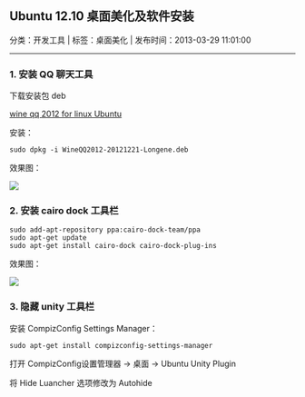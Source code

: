 ## Ubuntu 12.10 桌面美化及软件安装

分类：开发工具 | 标签：桌面美化 | 发布时间：2013-03-29 11:01:00

___

### 1. 安装 QQ 聊天工具

下载安装包 deb

[wine qq 2012 for linux Ubuntu](http://www.longene.org/forum/viewtopic.php?f=6&t=4700)

安装：

	sudo dpkg -i WineQQ2012-20121221-Longene.deb

效果图：

![](/posts/2013/03/29/1.png)


### 2. 安装 cairo dock 工具栏

	sudo add-apt-repository ppa:cairo-dock-team/ppa
	sudo apt-get update
	sudo apt-get install cairo-dock cairo-dock-plug-ins

效果图：

![](/posts/2013/03/29/2.png)
	
### 3. 隐藏 unity 工具栏

安装 CompizConfig Settings Manager：

	sudo apt-get install compizconfig-settings-manager
	
打开 CompizConfig设置管理器 -> 桌面 -> Ubuntu Unity Plugin

将 Hide Luancher 选项修改为 Autohide